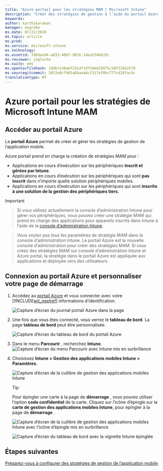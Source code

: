 ```yaml
---
title: "Azure portail pour les stratégies MAM | Microsoft Intune"
description: "Créer des stratégies de gestion à l’aide du portail Azure application mobile. Les stratégies que vous créez ici peuvent être appliqués aux périphériques avec ou sans inscription dans Intune."
keywords: 
author: karthikaraman
manager: angrobe
ms.date: 07/22/2016
ms.topic: article
ms.prod: 
ms.service: microsoft-intune
ms.technology: 
ms.assetid: 7d6dae94-a833-40b7-9016-14ea234bb33c
ms.reviewer: joglocke
ms.suite: ems
ms.openlocfilehash: 1ddb7a30a6f23a3f3d754bd18975c50f32662578
ms.sourcegitcommit: 28f2e8cf965a6baaa8cf317af8bc777cd28fac4c
translationtype: MT
---
```

# Azure portail pour les stratégies de Microsoft Intune MAM
## Accéder au portail Azure
Le **portail Azure** permet de créer et gérer les stratégies de gestion de l’application mobile.

Azure portail prend en charge la création de stratégies MAM pour :
- Applications en cours d’exécution sur les périphériques **inscrit et gérées par Intune**.
- Applications en cours d’exécution sur les périphériques qui sont **pas inscrit** dans n’importe quelle solution périphériques mobiles.
- Applications en cours d’exécution sur les périphériques qui sont **inscrits à une solution de la gestion des périphériques tiers**.

>[!IMPORTANT]

> Si vous utilisez actuellement la console d’administration Intune pour gérer vos périphériques, vous pouvez créer une stratégie MAM qui prend en charge des applications pour appareils inscrits dans Intune à l’aide de la [console d’administration Intune](configure-and-deploy-mobile-application-management-policies-in-the-microsoft-intune-console.md).

> Vous voyiez pas tous les paramètres de stratégie MAM dans la console d’administration Intune. Le portail Azure est la nouvelle console d’administration pour créer des stratégies MAM. Si vous créez des stratégies MAM sur console d’administration Intune et Azure portal, la stratégie dans le portail Azure est appliquée aux applications et déployée vers des utilisateurs.

## Connexion au portail Azure et personnaliser votre page de démarrage

1.  Accédez au [portail Azure](https://portal.azure.com) et vous connecter avec votre [!INCLUDE[wit_nextref](../includes/wit_nextref_md.md)] informations d’identification.

    ![Capture d’écran du journal portail Azure dans la page](../media/AppManagement/AzurePortal_MAMSigninPage.png)

2.  Une fois que vous êtes connecté, vous verrez le **tableau de bord**. La page **tableau de bord** peut être personnalisée.

    ![Capture d’écran du tableau de bord du portail Azure](../media/AppManagement/AzurePortal_MAMStartboard_NoMAM.png)

3.  Dans le menu **Parcourir** , recherchez **Intune**. ![Capture d’écran du menu Parcourir avec Intune mis en surbrillance](../media/AppManagement/AzurePortal_MAM_Browse_Intune.png)

4.  Choisissez **Intune > Gestion des applications mobiles Intune > Paramètres**.

    ![Capture d’écran de la cuillère de gestion des applications mobiles Intune](../media/AppManagement/AzurePortal_MAM_Mainblade.png)

    > [!TIP]
    > Pour épingler une carte à la page de **démarrage** , vous pouvez utiliser l’option **code confidentiel** de la carte.  Cliquez sur l’icône d’épingle sur la **carte de gestion des applications mobiles Intune**, pour épingler à la page de **démarrage** .

    ![Capture d’écran de la cuillère de gestion des applications mobiles Intune avec l’icône d’épingle mis en surbrillance](../media/AppManagement/AzurePortal_MAM_PinBladeAction.png)

    ![Capture d’écran du tableau de bord avec la vignette Intune épinglée](../media/AppManagement/AzurePortal_MAM_Startboard_withMAM.png)
## Étapes suivantes
[Préparez-vous à configurer des stratégies de gestion de l’application mobile](get-ready-to-configure-mobile-app-management-policies-with-microsoft-intune.md)
